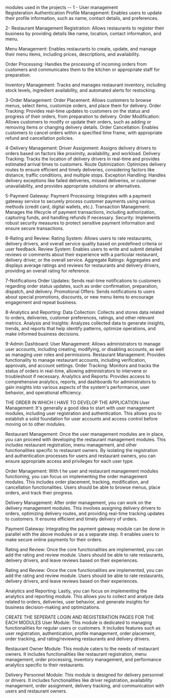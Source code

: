 modules used in the projects --
1 - User management  
Registeration 
Authentication
Profile Management: Enables users to update their profile information, such as name, contact details, and preferences.


2- Restaurant Management
Registration: Allows restaurants to register their business by providing details like name, location, contact information, and menu.

Menu Management: Enables restaurants to create, update, and manage their menu items, including prices, descriptions, and availability.

Order Processing: Handles the processing of incoming orders from customers and communicates them to the kitchen or appropriate staff for preparation.

Inventory Management: Tracks and manages restaurant inventory, including stock levels, ingredient availability, and automated alerts for restocking. 

3-Order Management:
Order Placement: Allows customers to browse menus, select items, customize orders, and place them for delivery.
Order Tracking: Provides real-time updates to customers on the status and progress of their orders, from preparation to delivery.
Order Modification: Allows customers to modify or update their orders, such as adding or removing items or changing delivery details.
Order Cancellation: Enables customers to cancel orders within a specified time frame, with appropriate refund and cancellation policies.

4-Delivery Management:
Driver Assignment: Assigns delivery drivers to orders based on factors like proximity, availability, and workload.
Delivery Tracking: Tracks the location of delivery drivers in real-time and provides estimated arrival times to customers.
Route Optimization: Optimizes delivery routes to ensure efficient and timely deliveries, considering factors like distance, traffic conditions, and multiple stops.
Exception Handling: Handles delivery exceptions like failed deliveries, missed deliveries, or customer unavailability, and provides appropriate solutions or alternatives.

5-Payment Gateway:
Payment Processing: Integrates with a payment gateway service to securely process customer payments using various methods (credit card, digital wallets, etc.).
Transaction Management: Manages the lifecycle of payment transactions, including authorization, capturing funds, and handling refunds if necessary.
Security: Implements robust security measures to protect sensitive payment information and ensure secure transactions.

6-Rating and Review:
Rating System: Allows users to rate restaurants, delivery drivers, and overall service quality based on predefined criteria or user feedback.
Review System: Enables users to write and submit detailed reviews or comments about their experience with a particular restaurant, delivery driver, or the overall service.
Aggregate Ratings: Aggregates and displays average ratings and reviews for restaurants and delivery drivers, providing an overall rating for reference.

7-Notifications
Order Updates: Sends real-time notifications to customers regarding order status updates, such as order confirmation, preparation, dispatch, and delivery.
Promotional Offers: Sends notifications to users about special promotions, discounts, or new menu items to encourage engagement and repeat business.

8-Analytics and Reporting:
Data Collection: Collects and stores data related to orders, deliveries, customer preferences, ratings, and other relevant metrics.
Analysis and Insights: Analyzes collected data to generate insights, trends, and reports that help identify patterns, optimize operations, and make informed business decisions.

9-Admin Dashboard:
User Management: Allows administrators to manage user accounts, including creating, modifying, or disabling accounts, as well as managing user roles and permissions.
Restaurant Management: Provides functionality to manage restaurant accounts, including verification, approvals, and account settings.
Order Tracking: Monitors and tracks the status of orders in real-time, allowing administrators to intervene or troubleshoot if necessary.
Analytics and Reports: Provides access to comprehensive analytics, reports, and dashboards for administrators to gain insights into various aspects of the system's performance, user behavior, and operational efficiency.


THE ORDER IN WHICH I HAVE TO DEVELOP THE APPLICATION
User Management: It's generally a good idea to start with user management modules, including user registration and authentication. This allows you to establish a solid foundation for user accounts and access control before moving on to other modules.

Restaurant Management: Once the user management modules are in place, you can proceed with developing the restaurant management modules. This includes restaurant registration, menu management, and other functionalities specific to restaurant owners. By isolating the registration and authentication processes for users and restaurant owners, you can ensure appropriate access and privileges for each user type.

Order Management: With t
he user and restaurant management modules functioning, you can focus on implementing the order management modules. This includes order placement, tracking, modification, and cancellation functionalities. Users should be able to browse menus, place orders, and track their progress.

Delivery Management: After order management, you can work on the delivery management modules. This involves assigning delivery drivers to orders, optimizing delivery routes, and providing real-time tracking updates to customers. It ensures efficient and timely delivery of orders.

Payment Gateway: Integrating the payment gateway module can be done in parallel with the above modules or as a separate step. It enables users to make secure online payments for their orders.

Rating and Review: Once the core functionalities are implemented, you can add the rating and review module. Users should be able to rate restaurants, delivery drivers, and leave reviews based on their experiences.

Rating and Review: Once the core functionalities are implemented, you can add the rating and review module. Users should be able to rate restaurants, delivery drivers, and leave reviews based on their experiences.

Analytics and Reporting: Lastly, you can focus on implementing the analytics and reporting module. This allows you to collect and analyze data related to orders, deliveries, user behavior, and generate insights for business decision-making and optimizations.


CREATE THE SEPERATE LOGIN AND REGISTERATION PAGES  FOR THE EACH MODULES 
User Module: This module is dedicated to managing functionalities for regular users or customers. It includes features such as user registration, authentication, profile management, order placement, order tracking, and rating/reviewing restaurants and delivery drivers.

Restaurant Owner Module: This module caters to the needs of restaurant owners. It includes functionalities like restaurant registration, menu management, order processing, inventory management, and performance analytics specific to their restaurants.

Delivery Personnel Module: This module is designed for delivery personnel or drivers. It includes functionalities like driver registration, availability management, order assignment, delivery tracking, and communication with users and restaurant owners.





